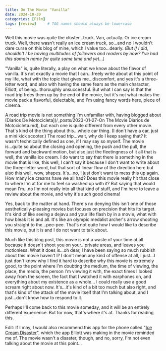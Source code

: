 ```yaml
---
title: On The Movie "Vanilla"
date: 2024-10-30
categories: [Film]
tags: [review]     # TAG names should always be lowercase
---
```


Well this movie was quite the cluster...truck. Van, actually. Or ice cream truck. Well, there wasn't really an ice cream truck, so...and no I wouldn't dare curse on this blog of mine, which I value too...dearly. *(But if I did, shouldn't I be having multitudes of followers and readers by now? I've had this domain name for quite some time and yet...)*

"Vanilla" is, quite literally, a play on what we know about the flavor of vanilla. It's not exactly a movie that I can...freely write about at this point of my life, what with the topic that gives me...discomfort, and yes it's a three-letter word, and also with having the same fears as the main character, Elliott, of being...thoroughly unsuccessful. But what I can say is that the road trip frees them up by the end of the movie, but it's not what makes the movie pack a flavorful, delectable, and I'm using fancy words here, piece of cinema.

A road trip movie is not something I'm unfamiliar with, having blogged about [Diarios De Motocicleta](/_posts/2023-01-27-On The Movie Diarios de Motocicleta.md), but each one is quite different from every other movie. That's kind of the thing about this...whole car thing. (I don't have a car, just a mini kick scooter.) The road trip...wait, why do I keep saying that? It wasn't technically defined as one, if I may say so myself. The movie is...quite so about the closing and opening, the push and the pull, the forward and backward motion, but also just the fleetingness of it all that is well, the vanilla ice cream. I do want to say that there is something in the movie that is like, this well, I can't say it because I don't want to write about the three-letter word, but that sort of linear flow of the direction here but also this well, wow, shapes. It's...no, I just don't want to mess this up again. How many ice creams have we all had? Does this movie really hit that close to where I'm at for me to feel so washed up with it? But saying that would mean I'm...no I'm not really into all that kind of stuff, and I'm here to leave a review about the movie, and why it's such good cinema!

Yes, back to the matter at hand. There's no denying this isn't one of those aesthetically-pleasing movies but focuses on precision that hits its target. It's kind of like seeing a dejavu and your life flash by in a movie, what with how bleak it is and all. It's like an olympic medalist archer's arrow shooting you straight to the...pee-pee. That's not quite how I would like to describe this movie, but it is and I do not want to talk about.

Much like this blog post, this movie is not a waste of your time at all because it doesn't shoot you on your...private areas, and leaves you motionless. What it does is...oh dear, I have been saying so much rubbish about this movie haven't I? I don't mean any kind of offense at all, I just...I just don't know why I find it hard to describe why this movie is extremely good, to the point where I'm doubting the medium, the time of viewing, the place, the media, the person I'm viewing it with, the exact times I looked away from the screen, the fact that I watched it with earphones on, and everything about my existence as a whole... I could really use a good scream right about now. It's...it's kind of a bit too much but also right, and that's kind of the attack of the movie itself that I'm talking about, and I just...don't know how to respond to it.

Perhaps I'll come back to this movie someday, and it will be an entirely different experience. But for now, that's where it's at. Thanks for reading this.

Edit: If I may, I would also recommend this app for the phone called "[Ice Cream Disaster](https://icecreamdisaster.com/)", which the app Elliott was making in the movie reminded me of. The movie wasn't a disaster, though, and no, sorry, I'm not even talking about the movie at this point...